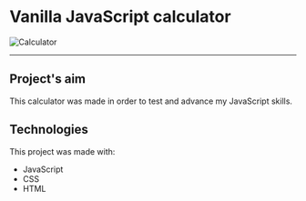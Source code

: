 # Vanilla JavaScript calculator #
![Calculator](https://github.com/user-attachments/assets/50a29615-e408-4814-9d98-494b1aae74e3)

---
## Project's aim ##
This calculator was made in order to test and advance my JavaScript skills.

## Technologies ##
This project was made with:
* JavaScript
* CSS
* HTML

